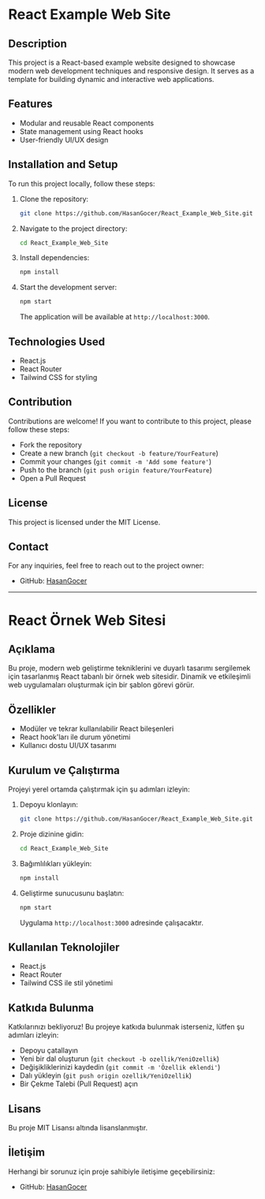 # React Example Web Site

## Description
This project is a React-based example website designed to showcase modern web development techniques and responsive design. It serves as a template for building dynamic and interactive web applications.

## Features
- Modular and reusable React components
- State management using React hooks
- User-friendly UI/UX design

## Installation and Setup
To run this project locally, follow these steps:

1. Clone the repository:
    ```bash
    git clone https://github.com/HasanGocer/React_Example_Web_Site.git
    ```
2. Navigate to the project directory:
    ```bash
    cd React_Example_Web_Site
    ```
3. Install dependencies:
    ```bash
    npm install
    ```
4. Start the development server:
    ```bash
    npm start
    ```
    The application will be available at `http://localhost:3000`.

## Technologies Used
- React.js
- React Router
- Tailwind CSS for styling

## Contribution
Contributions are welcome! If you want to contribute to this project, please follow these steps:
- Fork the repository
- Create a new branch (`git checkout -b feature/YourFeature`)
- Commit your changes (`git commit -m 'Add some feature'`)
- Push to the branch (`git push origin feature/YourFeature`)
- Open a Pull Request

## License
This project is licensed under the MIT License.

## Contact
For any inquiries, feel free to reach out to the project owner:
- GitHub: [HasanGocer](https://github.com/HasanGocer)

---

# React Örnek Web Sitesi

## Açıklama
Bu proje, modern web geliştirme tekniklerini ve duyarlı tasarımı sergilemek için tasarlanmış React tabanlı bir örnek web sitesidir. Dinamik ve etkileşimli web uygulamaları oluşturmak için bir şablon görevi görür.

## Özellikler
- Modüler ve tekrar kullanılabilir React bileşenleri
- React hook'ları ile durum yönetimi
- Kullanıcı dostu UI/UX tasarımı

## Kurulum ve Çalıştırma
Projeyi yerel ortamda çalıştırmak için şu adımları izleyin:

1. Depoyu klonlayın:
    ```bash
    git clone https://github.com/HasanGocer/React_Example_Web_Site.git
    ```
2. Proje dizinine gidin:
    ```bash
    cd React_Example_Web_Site
    ```
3. Bağımlılıkları yükleyin:
    ```bash
    npm install
    ```
4. Geliştirme sunucusunu başlatın:
    ```bash
    npm start
    ```
    Uygulama `http://localhost:3000` adresinde çalışacaktır.

## Kullanılan Teknolojiler
- React.js
- React Router
- Tailwind CSS ile stil yönetimi

## Katkıda Bulunma
Katkılarınızı bekliyoruz! Bu projeye katkıda bulunmak isterseniz, lütfen şu adımları izleyin:
- Depoyu çatallayın
- Yeni bir dal oluşturun (`git checkout -b ozellik/YeniOzellik`)
- Değişikliklerinizi kaydedin (`git commit -m 'Özellik eklendi'`)
- Dalı yükleyin (`git push origin ozellik/YeniOzellik`)
- Bir Çekme Talebi (Pull Request) açın

## Lisans
Bu proje MIT Lisansı altında lisanslanmıştır.

## İletişim
Herhangi bir sorunuz için proje sahibiyle iletişime geçebilirsiniz:
- GitHub: [HasanGocer](https://github.com/HasanGocer)
